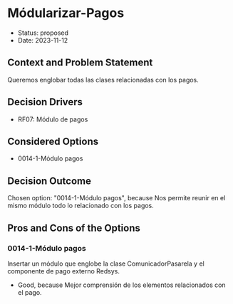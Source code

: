 # Módularizar-Pagos

* Status: proposed
* Date: 2023-11-12

## Context and Problem Statement

Queremos englobar todas las clases relacionadas con los pagos.

## Decision Drivers

* RF07: Módulo de pagos

## Considered Options

* 0014-1-Módulo pagos

## Decision Outcome

Chosen option: "0014-1-Módulo pagos", because Nos permite reunir en el mismo módulo todo lo relacionado con los pagos.

## Pros and Cons of the Options

### 0014-1-Módulo pagos

Insertar un módulo que englobe la clase ComunicadorPasarela y el componente de pago externo Redsys.

* Good, because Mejor comprensión de los elementos relacionados con el pago.
